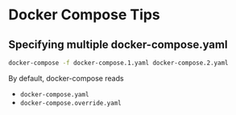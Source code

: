 # Docker Compose Tips

## Specifying multiple docker-compose.yaml

```bash
docker-compose -f docker-compose.1.yaml docker-compose.2.yaml
```

By default, docker-compose reads

- `docker-compose.yaml`
- `docker-compose.override.yaml`
